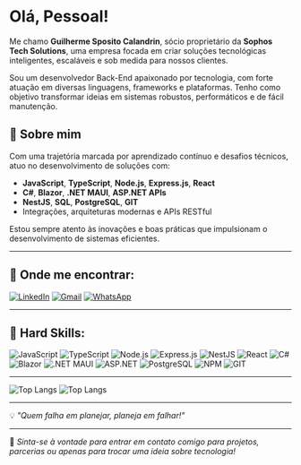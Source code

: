 # Olá, Pessoal!

Me chamo **Guilherme Sposito Calandrin**, sócio proprietário da **Sophos Tech Solutions**, uma empresa focada em criar soluções tecnológicas inteligentes, escaláveis e sob medida para nossos clientes.

Sou um desenvolvedor Back-End apaixonado por tecnologia, com forte atuação em diversas linguagens, frameworks e plataformas. Tenho como objetivo transformar ideias em sistemas robustos, performáticos e de fácil manutenção.

## 💼 Sobre mim

Com uma trajetória marcada por aprendizado contínuo e desafios técnicos, atuo no desenvolvimento de soluções com:

- **JavaScript**, **TypeScript**, **Node.js**, **Express.js**, **React**
- **C#**, **Blazor**, **.NET MAUI**, **ASP.NET APIs**
- **NestJS**, **SQL**, **PostgreSQL**, **GIT**
- Integrações, arquiteturas modernas e APIs RESTful

Estou sempre atento às inovações e boas práticas que impulsionam o desenvolvimento de sistemas eficientes.

---

## 🔗 Onde me encontrar:

[![LinkedIn](https://img.shields.io/badge/LinkedIn-0077B5?style=for-the-badge&logo=linkedin&logoColor=white)](https://www.linkedin.com/)
[![Gmail](https://img.shields.io/badge/Gmail-D14836?style=for-the-badge&logo=gmail&logoColor=white)](mailto:seuemail@gmail.com)
[![WhatsApp](https://img.shields.io/badge/WhatsApp-25D366?style=for-the-badge&logo=whatsapp&logoColor=white)](https://wa.me/seunumero)

---

## 🚀 Hard Skills:

![JavaScript](https://img.shields.io/badge/-JavaScript-F7DF1E?style=flat-square&logo=javascript&logoColor=black)
![TypeScript](https://img.shields.io/badge/-TypeScript-3178C6?style=flat-square&logo=typescript&logoColor=white)
![Node.js](https://img.shields.io/badge/-Node.js-339933?style=flat-square&logo=node.js&logoColor=white)
![Express.js](https://img.shields.io/badge/-Express.js-000000?style=flat-square&logo=express&logoColor=white)
![NestJS](https://img.shields.io/badge/-NestJS-E0234E?style=flat-square&logo=nestjs&logoColor=white)
![React](https://img.shields.io/badge/-React-61DAFB?style=flat-square&logo=react&logoColor=black)
![C#](https://img.shields.io/badge/-C%23-239120?style=flat-square&logo=c-sharp&logoColor=white)
![Blazor](https://img.shields.io/badge/-Blazor-512BD4?style=flat-square&logo=blazor&logoColor=white)
![.NET MAUI](https://img.shields.io/badge/-.NET_MAUI-512BD4?style=flat-square&logo=dotnet&logoColor=white)
![ASP.NET](https://img.shields.io/badge/-ASP.NET-5C2D91?style=flat-square&logo=dotnet&logoColor=white)
![PostgreSQL](https://img.shields.io/badge/-PostgreSQL-4169E1?style=flat-square&logo=postgresql&logoColor=white)
![NPM](https://img.shields.io/badge/-NPM-CB3837?style=flat-square&logo=npm&logoColor=white)
![GIT](https://img.shields.io/badge/-GIT-F05032?style=flat-square&logo=git&logoColor=white)

---

![Top Langs](https://github-readme-stats.vercel.app/api/top-langs/?username=GuilhermeSposito&layout=compact)
![Top Langs](https://github-readme-stats.vercel.app/api/top-langs/?username=GuilhermeSpositocount=8)

---

💡 *"Quem falha em planejar, planeja em falhar!"*

---

📌 *Sinta-se à vontade para entrar em contato comigo para projetos, parcerias ou apenas para trocar uma ideia sobre tecnologia!*
